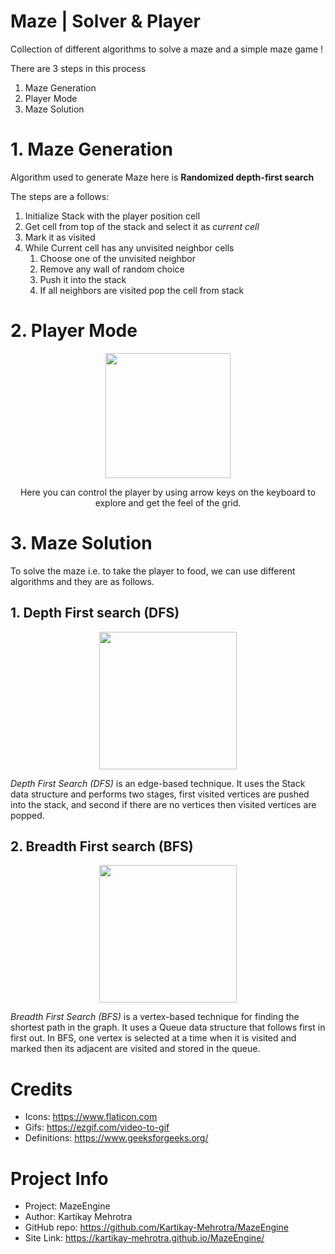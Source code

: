 
# Maze | Solver & Player

Collection of different algorithms to solve a maze and a simple maze game !

There are 3 steps in this process
1. Maze Generation
2. Player Mode
3. Maze Solution

# 1. Maze Generation

Algorithm used to generate Maze here is **Randomized depth-first search**

The steps are a follows:
1. Initialize Stack with the player position cell 
2. Get cell from top of the stack and select it as *current cell*
2. Mark it as visited
3. While Current cell has any unvisited neighbor cells
    1. Choose one of the unvisited neighbor
    2. Remove any wall of random choice
    3. Push it into the stack
    4. If all neighbors are visited pop the cell from stack 

# 2. Player Mode

<p align="center">
<img src="./images/keys.jpg" width="200px" />
    
<p align="center">Here you can control the player by using arrow keys on the keyboard to explore and get the feel of the grid. </p>
</p>

# 3. Maze Solution

To solve the maze i.e. to take the player to food, we can use different algorithms and they are as follows.

## 1. Depth First search (DFS)

<p align="center">
<img src="./images/dfs-demo.gif" height="220px">
</p>

*Depth First Search (DFS)* is an edge-based technique. It uses the Stack data structure and performs two stages, first visited vertices are pushed into the stack, and second if there are no vertices then visited vertices are popped.

## 2. Breadth First search (BFS)

<p align="center">
<img src="./images/bfs-demo.gif" height="220px">
</p>

*Breadth First Search (BFS)* is a vertex-based technique for finding the shortest path in the graph. It uses a Queue data structure that follows first in first out. 
In BFS, one vertex is selected at a time when it is visited and marked then its adjacent are visited and stored in the queue.  



# Credits

- Icons: https://www.flaticon.com
- Gifs: https://ezgif.com/video-to-gif
- Definitions: https://www.geeksforgeeks.org/

# Project Info

- Project: MazeEngine
- Author:  Kartikay Mehrotra
- GitHub repo: https://github.com/Kartikay-Mehrotra/MazeEngine
- Site Link: https://kartikay-mehrotra.github.io/MazeEngine/
 
